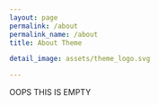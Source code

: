 ```yaml
---
layout: page
permalink: /about
permalink_name: /about
title: About Theme

detail_image: assets/theme_logo.svg

---
```


OOPS THIS IS EMPTY
